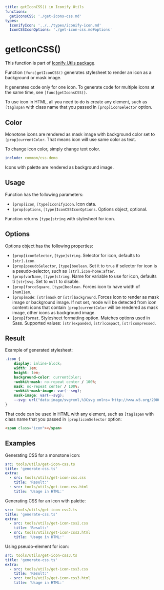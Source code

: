 ```yaml
title: getIconCSS() in Iconify Utils
functions:
  getIconsCSS: './get-icons-css.md'
types:
  IconifyIcon: '../../types/iconify-icon.md'
  IconCSSIconOptions: './get-icon-css.md#options'
```

# getIconCSS()

This function is part of [Iconify Utils package](./index.md).

Function `[func]getIconCSS()` generates stylesheet to render an icon as a background or mask image.

It generates code only for one icon. To generate code for multiple icons at the same time, see `[func]getIconsCSS()`.

To use icon in HTML, all you need to do is create any element, such as `[tag]span` with class name that you passed in `[prop]iconSelector` option.

## Color

Monotone icons are rendered as mask image with background color set to `[prop]currentColor`. That means icon will use same color as text.

To change icon color, simply change text color.

```yaml
include: common/css-demo
```

Icons with palette are rendered as background image.

## Usage

Function has the following parameters:

- `[prop]icon`, `[type]IconifyIcon`. Icon data.
- `[prop]options`, `[type]IconCSSIconOptions`. Options object, optional.

Function returns `[type]string` with stylesheet for icon.

## Options

Options object has the following properties:

- `[prop]iconSelector`, `[type]string`. Selector for icon, defaults to `[str].icon`.
- `[prop]pseudoSelector`, `[type]boolean`. Set it to `true` if selector for icon is a pseudo-selector, such as `[str].icon-home:after`.
- `[prop]varName`, `[type]string`. Name for variable to use for icon, defaults ti `[str]svg`. Set to `null` to disable.
- `[prop]forceSquare`, `[type]boolean`. Forces icon to have width of `[num]1em`.
- `[prop]mode`: `[str]mask` or `[str]background`. Forces icon to render as mask image or background image. If not set, mode will be detected from icon content: icons that contain `[prop]currentColor` will be rendered as mask image, other icons as background image.
- `[prop]format`. Stylesheet formatting option. Matches options used in Sass. Supported values: `[str]expanded`, `[str]compact`, `[str]compressed`.

## Result

Example of generated stylesheet:

```css
.icon {
	display: inline-block;
	width: 1em;
	height: 1em;
	background-color: currentColor;
	-webkit-mask: no-repeat center / 100%;
	mask: no-repeat center / 100%;
	-webkit-mask-image: var(--svg);
	mask-image: var(--svg);
	--svg: url("data:image/svg+xml,%3Csvg xmlns='http://www.w3.org/2000/svg' viewBox='0 0 24 24' width='24' height='24'%3E%3Cpath fill='%23000' d='M10 20v-6h4v6h5v-8h3L12 3L2 12h3v8h5Z'/%3E%3C/svg%3E");
}
```

That code can be used in HTML with any element, such as `[tag]span` with class name that you passed in `[prop]iconSelector` option:

```html
<span class="icon"></span>
```

## Examples

Generating CSS for a monotone icon:

```yaml
src: tools/utils/get-icon-css.ts
title: 'generate-css.ts'
extra:
  - src: tools/utils/get-icon-css.css
    title: 'Result:'
  - src: tools/utils/get-icon-css.html
    title: 'Usage in HTML:'
```

Generating CSS for an icon with palette:

```yaml
src: tools/utils/get-icon-css2.ts
title: 'generate-css.ts'
extra:
  - src: tools/utils/get-icon-css2.css
    title: 'Result:'
  - src: tools/utils/get-icon-css2.html
    title: 'Usage in HTML:'
```

Using pseudo-element for icon:

```yaml
src: tools/utils/get-icon-css3.ts
title: 'generate-css.ts'
extra:
  - src: tools/utils/get-icon-css3.css
    title: 'Result:'
  - src: tools/utils/get-icon-css3.html
    title: 'Usage in HTML:'
```
